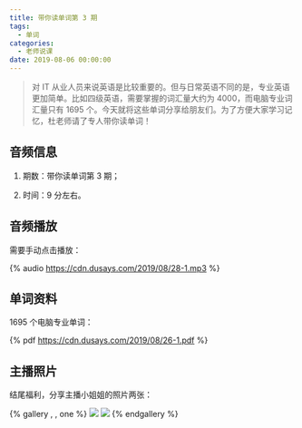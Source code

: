 ```yaml
---
title: 带你读单词第 3 期
tags:
  - 单词
categories:
  - 老师说课
date: 2019-08-06 00:00:00
---
```


> 对 IT 从业人员来说英语是比较重要的。但与日常英语不同的是，专业英语更加简单。比如四级英语，需要掌握的词汇量大约为 4000，而电脑专业词汇量只有 1695 个。今天就将这些单词分享给朋友们。为了方便大家学习记忆，杜老师请了专人带你读单词！

<!-- more -->

## 音频信息

1. 期数：带你读单词第 3 期；


2. 时间：9 分左右。

## 音频播放

需要手动点击播放：

{% audio https://cdn.dusays.com/2019/08/28-1.mp3 %}

## 单词资料

1695 个电脑专业单词：

{% pdf https://cdn.dusays.com/2019/08/26-1.pdf %}

## 主播照片

结尾福利，分享主播小姐姐的照片两张：

{% gallery , , one %}
![](https://cdn.dusays.com/2019/08/28-1.jpg)
![](https://cdn.dusays.com/2019/08/28-2.jpg)
{% endgallery %}